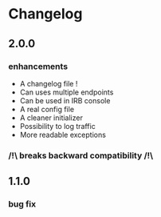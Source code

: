 Changelog
=========

2.0.0
-----

### enhancements
 * A changelog file !
 * Can uses multiple endpoints
 * Can be used in IRB console
 * A real config file
 * A cleaner initializer
 * Possibility to log traffic
 * More readable exceptions
 
### /!\ breaks backward compatibility /!\
	
1.1.0
-----

### bug fix